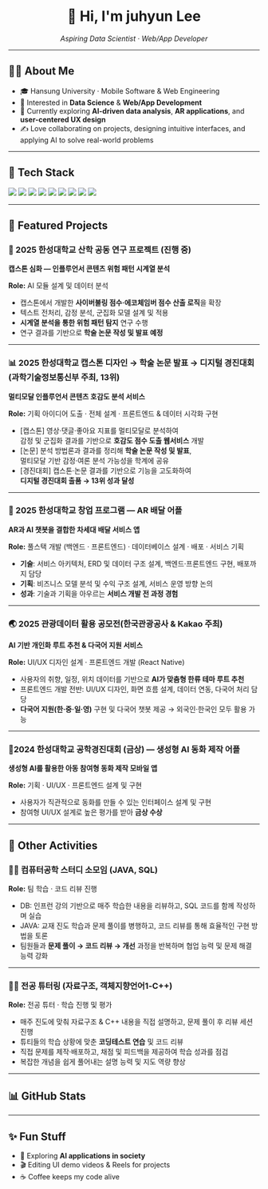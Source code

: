 <h1 align="center">👋 Hi, I'm juhyun Lee</h1>
<p align="center">
  <em>Aspiring Data Scientist · Web/App Developer</em>
</p>

---

## 🧑‍💻 About Me
- 🎓 Hansung University · Mobile Software & Web Engineering
- 🚀 Interested in **Data Science** & **Web/App Development**
- 🌱 Currently exploring **AI-driven data analysis**, **AR applications**, and **user-centered UX design**
- ✍️ Love collaborating on projects, designing intuitive interfaces, and applying AI to solve real-world problems

---

## 🔧 Tech Stack
<p>
  <!-- Data/AI -->
  <img src="https://img.shields.io/badge/Python-3776AB?logo=python&logoColor=white"/>
  <img src="https://img.shields.io/badge/Pandas-150458?logo=pandas&logoColor=white"/>
  <img src="https://img.shields.io/badge/Scikit--learn-F7931E?logo=scikitlearn&logoColor=white"/>
  <img src="https://img.shields.io/badge/TensorFlow-FF6F00?logo=tensorflow&logoColor=white"/>
  <img src="https://img.shields.io/badge/PyTorch-EE4C2C?logo=pytorch&logoColor=white"/>
  <!-- Web/App -->
  <img src="https://img.shields.io/badge/React Native-61DAFB?logo=react&logoColor=black"/>
  <img src="https://img.shields.io/badge/Spring Boot-6DB33F?logo=springboot&logoColor=white"/>
  <img src="https://img.shields.io/badge/MySQL-4479A1?logo=mysql&logoColor=white"/>
  <img src="https://img.shields.io/badge/AWS-232F3E?logo=amazonaws&logoColor=white"/>
</p>

---

## 📂 Featured Projects

### 🔬 2025 한성대학교 산학 공동 연구 프로젝트 (진행 중)  
  **캡스톤 심화 — 인플루언서 콘텐츠 위험 패턴 시계열 분석**
  
  **Role:** AI 모듈 설계 및 데이터 분석  
  - 캡스톤에서 개발한 **사이버불링 점수·에코체임버 점수 산출 로직**을 확장  
  - 텍스트 전처리, 감정 분석, 군집화 모델 설계 및 적용  
  - **시계열 분석을 통한 위험 패턴 탐지** 연구 수행  
  - 연구 결과를 기반으로 **학술 논문 작성 및 발표 예정**
 
---

### 📊 2025 한성대학교 캡스톤 디자인 → 학술 논문 발표 → 디지털 경진대회 (과학기술정보통신부 주최, 13위)
  **멀티모달 인플루언서 콘텐츠 호감도 분석 서비스**
  
  **Role:** 기획 아이디어 도출 · 전체 설계 · 프론트엔드 & 데이터 시각화 구현  
  - [캡스톤] 영상·댓글·좋아요 지표를 멀티모달로 분석하여  
    감정 및 군집화 결과를 기반으로 **호감도 점수 도출 웹서비스** 개발  
  - [논문] 분석 방법론과 결과를 정리해 **학술 논문 작성 및 발표**,  
    멀티모달 기반 감정·여론 분석 가능성을 학계에 공유  
  - [경진대회] 캡스톤·논문 결과를 기반으로 기능을 고도화하여  
    **디지털 경진대회 출품 → 13위 성과 달성**

---

### 🚀 2025 한성대학교 창업 프로그램 — AR 배달 어플
  **AR과 AI 챗봇을 결합한 차세대 배달 서비스 앱**
  
  **Role:** 풀스택 개발 (백엔드 · 프론트엔드) · 데이터베이스 설계 · 배포 · 서비스 기획  
  - **기술**: 서비스 아키텍처, ERD 및 데이터 구조 설계, 백엔드·프론트엔드 구현, 배포까지 담당  
  - **기획**: 비즈니스 모델 분석 및 수익 구조 설계, 서비스 운영 방향 논의  
  - **성과**: 기술과 기획을 아우르는 **서비스 개발 전 과정 경험**

---

### 🌏 2025 관광데이터 활용 공모전(한국관광공사 & Kakao 주최) 
  **AI 기반 개인화 루트 추천 & 다국어 지원 서비스**
  
  **Role:** UI/UX 디자인 설계 · 프론트엔드 개발 (React Native)  
  - 사용자의 취향, 일정, 위치 데이터를 기반으로 **AI가 맞춤형 한류 테마 루트 추천**  
  - 프론트엔드 개발 전반: UI/UX 디자인, 화면 흐름 설계, 데이터 연동, 다국어 처리 담당  
  - **다국어 지원(한·중·일·영)** 구현 및 다국어 챗봇 제공 → 외국인·한국인 모두 활용 가능 

---

 ### 🏅2024 한성대학교 공학경진대회 (금상) — 생성형 AI 동화 제작 어플  
  **생성형 AI를 활용한 아동 참여형 동화 제작 모바일 앱**
  
  **Role:** 기획 · UI/UX · 프론트엔드 설계 및 구현  
  - 사용자가 직관적으로 동화를 만들 수 있는 인터페이스 설계 및 구현  
  - 참여형 UI/UX 설계로 높은 평가를 받아 **금상 수상**

---

## 📘 Other Activities

### 👩‍💻 컴퓨터공학 스터디 소모임 (JAVA, SQL)  
  **Role:** 팀 학습 · 코드 리뷰 진행  
  - DB: 인프런 강의 기반으로 매주 학습한 내용을 리뷰하고, SQL 코드를 함께 작성하며 실습  
  - JAVA: 교재 진도 학습과 문제 풀이를 병행하고, 코드 리뷰를 통해 효율적인 구현 방법을 토론  
  - 팀원들과 **문제 풀이 → 코드 리뷰 → 개선** 과정을 반복하며 협업 능력 및 문제 해결 능력 강화  

---

### 👩‍🏫 전공 튜터링 (자료구조, 객체지향언어1-C++)  
  **Role:** 전공 튜터 · 학습 진행 및 평가  
  - 매주 진도에 맞춰 자료구조 & C++ 내용을 직접 설명하고, 문제 풀이 후 리뷰 세션 진행  
  - 튜티들의 학습 상황에 맞춘 **코딩테스트 연습** 및 코드 리뷰  
  - 직접 문제를 제작·배포하고, 채점 및 피드백을 제공하여 학습 성과를 점검  
  - 복잡한 개념을 쉽게 풀어내는 설명 능력 및 지도 역량 향상

---

## 📊 GitHub Stats


---

## ✨ Fun Stuff
- 🌈 Exploring **AI applications in society**
- 🎬 Editing UI demo videos & Reels for projects
- ☕ Coffee keeps my code alive
